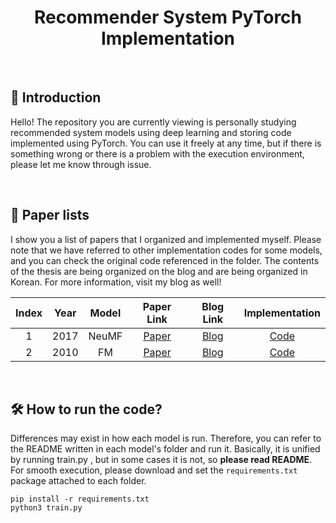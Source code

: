 <div align="center">
<h1> Recommender System PyTorch Implementation </h1>
</div>

<br/>

## 👋 Introduction

Hello! The repository you are currently viewing is personally studying recommended system models
using deep learning and storing code implemented using PyTorch. You can use it freely at any time,
but if there is something wrong or there is a problem with the execution environment, 
please let me know through issue.

<br/>

## 📑 Paper lists

I show you a list of papers that I organized and implemented myself.
Please note that we have referred to other implementation codes for some models,
and you can check the original code referenced in the folder.
The contents of the thesis are being organized on the blog and are being organized in Korean.
For more information, visit my blog as well!


|Index|Year|Model|Paper Link|                   Blog Link                    |             Implementation             |
|:---:|:---:|:---:|:---:|:----------------------------------------------:|:--------------------------------------:|
|1|2017|NeuMF|[Paper](https://dl.acm.org/doi/abs/10.1145/3038912.3052569?casa_token=0Mn-nBbA8DkAAAAA:1GLqj8Yb63TLSKBwCvl9NNzpQLOWO7mgBto24pPGMd9rlDU9Mic5fZm73VcxBZy6tCxzWN_odg)| [Blog](https://killerwhale0917.tistory.com/33) |            [Code](./NeuMF)             |
|2|2010|FM|[Paper](https://ieeexplore.ieee.org/abstract/document/5694074?casa_token=y8NcEPGtCNkAAAAA:TwepAyJVyImsVxxx6N-AmT-V5auhy9mdegF2bN9LkSiStis3k01Kc_EEdHPLvp8CTS1AA1nfEg)| [Blog](https://killerwhale0917.tistory.com/40) | [Code](./Factorization%20Machine%20(FM)) |


<br/>

## 🛠️ How to run the code?

Differences may exist in how each model is run.
Therefore, you can refer to the README written in each model's folder and run it.
Basically, it is unified by running train.py , but in some cases it is not, so **please read README**.
For smooth execution, please download and set the `requirements.txt` package attached to each folder.

```shell
pip install -r requirements.txt
python3 train.py
```
